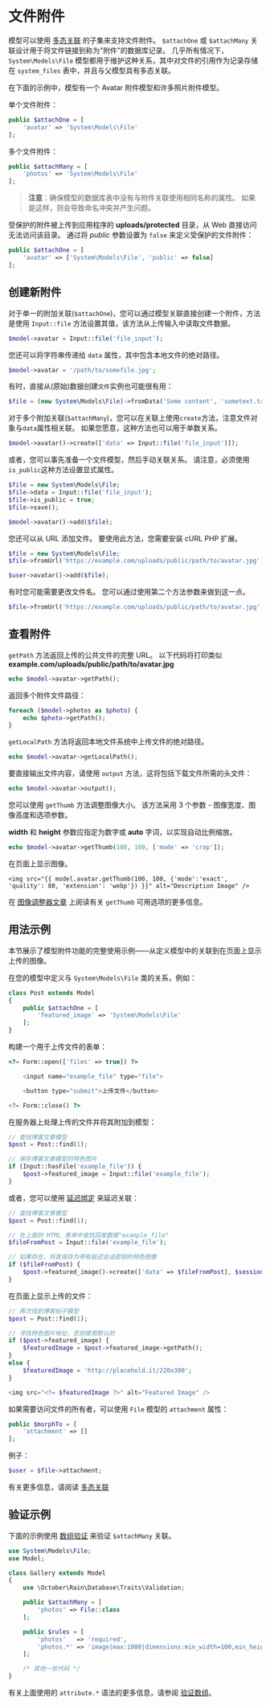 # 文件附件

模型可以使用 [多态关联](../database/relations.md#relation-polymorphic-relations) 的子集来支持文件附件。 `$attachOne` 或 `$attachMany` 关联设计用于将文件链接到称为"附件"的数据库记录。 几乎所有情况下，`System\Models\File` 模型都用于维护这种关系，其中对文件的引用作为记录存储在 `system_files` 表中，并且与父模型具有多态关联。

在下面的示例中，模型有一个 Avatar 附件模型和许多照片附件模型。

单个文件附件：

```php
public $attachOne = [
    'avatar' => 'System\Models\File'
];
```

多个文件附件：

```php
public $attachMany = [
    'photos' => 'System\Models\File'
];
```

> **注意**：确保模型的数据库表中没有与附件关联使用相同名称的属性。 如果是这样，则会导致命名冲突并产生问题。

受保护的附件被上传到应用程序的 **uploads/protected** 目录，从 Web 直接访问无法访问该目录。 通过将 *public* 参数设置为 `false` 来定义受保护的文件附件：

```php
public $attachOne = [
    'avatar' => ['System\Models\File', 'public' => false]
];
```

## 创建新附件

对于单一的附加关联(`$attachOne`)，您可以通过模型关联直接创建一个附件，方法是使用 `Input::file` 方法设置其值，该方法从上传输入中读取文件数据。

```php
$model->avatar = Input::file('file_input');
```

您还可以将字符串传递给 `data` 属性，其中包含本地文件的绝对路径。

```php
$model->avatar = '/path/to/somefile.jpg';
```

有时，直接从(原始)数据创建`文件`实例也可能很有用：

```php
$file = (new System\Models\File)->fromData('Some content', 'sometext.txt');
```

对于多个附加关联(`$attachMany`)，您可以在关联上使用`create`方法，注意文件对象与`data`属性相关联。 如果您愿意，这种方法也可以用于单数关系。

```php
$model->avatar()->create(['data' => Input::file('file_input')]);
```

或者，您可以事先准备一个文件模型，然后手动关联关系。 请注意，必须使用`is_public`这种方法设置显式属性。

```php
$file = new System\Models\File;
$file->data = Input::file('file_input');
$file->is_public = true;
$file->save();

$model->avatar()->add($file);
```

您还可以从 URL 添加文件。 要使用此方法，您需要安装 cURL PHP 扩展。

```php
$file = new System\Models\File;
$file->fromUrl('https://example.com/uploads/public/path/to/avatar.jpg');

$user->avatar()->add($file);
```

有时您可能需要更改文件名。 您可以通过使用第二个方法参数来做到这一点。

```php
$file->fromUrl('https://example.com/uploads/public/path/to/avatar.jpg', 'somefilename.jpg');
```

## 查看附件

`getPath` 方法返回上传的公共文件的完整 URL。 以下代码将打印类似 **example.com/uploads/public/path/to/avatar.jpg**

```php
echo $model->avatar->getPath();
```

返回多个附件文件路径：

```php
foreach ($model->photos as $photo) {
    echo $photo->getPath();
}
```

`getLocalPath` 方法将返回本地文件系统中上传文件的绝对路径。

```php
echo $model->avatar->getLocalPath();
```

要直接输出文件内容，请使用 `output` 方法，这将包括下载文件所需的头文件：

```php
echo $model->avatar->output();
```

您可以使用 `getThumb` 方法调整图像大小。 该方法采用 3 个参数 - 图像宽度、图像高度和选项参数。

**width** 和 **height** 参数应指定为数字或 **auto** 字词，以实现自动比例缩放。

```php
echo $model->avatar->getThumb(100, 100, ['mode' => 'crop']);
```

在页面上显示图像。

```twig
<img src="{{ model.avatar.getThumb(100, 100, {'mode':'exact', 'quality': 80, 'extension': 'webp'}) }}" alt="Description Image" />
```

在 [图像调整器文章](../services/resizer.md#oc-resize-parameters) 上阅读有关 `getThumb` 可用选项的更多信息。

## 用法示例

本节展示了模型附件功能的完整使用示例——从定义模型中的关联到在页面上显示上传的图像。

在您的模型中定义与 `System\Models\File` 类的关系，例如：

```php
class Post extends Model
{
    public $attachOne = [
        'featured_image' => 'System\Models\File'
    ];
}
```

构建一个用于上传文件的表单：

```php
<?= Form::open(['files' => true]) ?>

    <input name="example_file" type="file">

    <button type="submit">上传文件</button>

<?= Form::close() ?>
```

在服务器上处理上传的文件并将其附加到模型：

```php
// 查找博客文章模型
$post = Post::find(1);

// 保存博客文章模型的特色图片
if (Input::hasFile('example_file')) {
    $post->featured_image = Input::file('example_file');
}
```

或者，您可以使用 [延迟绑定](../database/relations.md#oc-deferred-binding) 来延迟关联：

```php
// 查找博客文章模型
$post = Post::find(1);

// 在上面的 HTML 表单中查找回发数据"example_file"
$fileFromPost = Input::file('example_file');

// 如果存在，将其保存为带有延迟会话密钥的特色图像
if ($fileFromPost) {
    $post->featured_image()->create(['data' => $fileFromPost], $sessionKey);
}
```

在页面上显示上传的文件：

```php
// 再次找到博客帖子模型
$post = Post::find(1);

// 寻找特色图片地址，否则使用默认的
if ($post->featured_image) {
    $featuredImage = $post->featured_image->getPath();
}
else {
    $featuredImage = 'http://placehold.it/220x300';
}

<img src="<?= $featuredImage ?>" alt="Featured Image" />
```

如果需要访问文件的所有者，可以使用 `File` 模型的 `attachment` 属性：

```php
public $morphTo = [
    'attachment' => []
];
```

例子：

```php
$user = $file->attachment;
```

有关更多信息，请阅读 [多态关联](../database/relations.md#relation-polymorphic-relations)

## 验证示例

下面的示例使用 [数组验证](../services/validation.md#oc-validating-arrays) 来验证 `$attachMany` 关联。

```php
use System\Models\File;
use Model;

class Gallery extends Model
{
    use \October\Rain\Database\Traits\Validation;

    public $attachMany = [
        'photos' => File::class
    ];

    public $rules = [
        'photos'   => 'required',
        'photos.*' => 'image|max:1000|dimensions:min_width=100,min_height=100'
    ];

    /* 其他一些代码 */
}
```

有关上面使用的 `attribute.*` 语法的更多信息，请参阅 [验证数组](../services/validation.md#oc-validating-arrays)。

